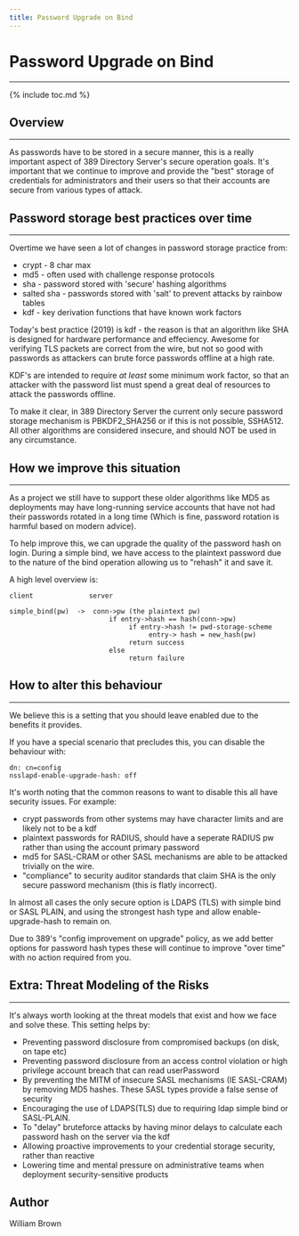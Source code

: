 ```yaml
---
title: Password Upgrade on Bind
---
```


# Password Upgrade on Bind
--------------------------
{% include toc.md %}

## Overview
-----------

As passwords have to be stored in a secure manner, this is a really important aspect of
389 Directory Server's secure operation goals. It's important that we continue to improve
and provide the "best" storage of credentials for administrators and their users so that
their accounts are secure from various types of attack.

## Password storage best practices over time
--------------------------------------------

Overtime we have seen a lot of changes in password storage practice from:

* crypt - 8 char max
* md5 - often used with challenge response protocols
* sha - password stored with 'secure' hashing algorithms
* salted sha - passwords stored with 'salt' to prevent attacks by rainbow tables
* kdf - key derivation functions that have known work factors

Today's best practice (2019) is kdf - the reason is that an algorithm like SHA is designed
for hardware performance and effeciency. Awesome for verifying TLS packets are correct
from the wire, but not so good with passwords as attackers can brute force passwords offline
at a high rate.

KDF's are intended to require *at least* some minimum work factor, so that an attacker
with the password list must spend a great deal of resources to attack the passwords offline.

To make it clear, in 389 Directory Server the current only secure password storage mechanism
is PBKDF2_SHA256 or if this is not possible, SSHA512. All other algorithms are considered
insecure, and should NOT be used in any circumstance.

## How we improve this situation
--------------------------------

As a project we still have to support these older algorithms like MD5 as deployments may
have long-running service accounts that have not had their passwords rotated in a long time
(Which is fine, password rotation is harmful based on modern advice).

To help improve this, we can upgrade the quality of the password hash on login. During a
simple bind, we have access to the plaintext password due to the nature of the bind operation
allowing us to "rehash" it and save it.

A high level overview is:

    client              server

    simple_bind(pw)  ->  conn->pw (the plaintext pw)
                             if entry->hash == hash(conn->pw)
                                  if entry->hash != pwd-storage-scheme
                                       entry-> hash = new_hash(pw)
                                  return success
                             else
                                  return failure

## How to alter this behaviour
------------------------------

We believe this is a setting that you should leave enabled due to the benefits it provides.

If you have a special scenario that precludes this, you can disable the behaviour with:

    dn: cn=config
    nsslapd-enable-upgrade-hash: off

It's worth noting that the common reasons to want to disable this all have security issues. For
example:

* crypt passwords from other systems may have character limits and are likely not to be a kdf
* plaintext passwords for RADIUS, should have a seperate RADIUS pw rather than using the account primary password
* md5 for SASL-CRAM or other SASL mechanisms are able to be attacked trivially on the wire.
* "compliance" to security auditor standards that claim SHA is the only secure password mechanism (this is flatly incorrect).

In almost all cases the only secure option is LDAPS (TLS) with simple bind or SASL PLAIN, and
using the strongest hash type and allow enable-upgrade-hash to remain on.

Due to 389's "config improvement on upgrade" policy, as we add better options for password hash
types these will continue to improve "over time" with no action required from you.

## Extra: Threat Modeling of the Risks
--------------------------------------

It's always worth looking at the threat models that exist and how we face and solve these. This
setting helps by:

* Preventing password disclosure from compromised backups (on disk, on tape etc)
* Preventing password disclosure from an access control violation or high privilege account breach that can read userPassword
* By preventing the MITM of insecure SASL mechanisms (IE SASL-CRAM) by removing MD5 hashes. These SASL types provide a false sense of security
* Encouraging the use of LDAPS(TLS) due to requiring ldap simple bind or SASL-PLAIN.
* To "delay" bruteforce attacks by having minor delays to calculate each password hash on the server via the kdf
* Allowing proactive improvements to your credential storage security, rather than reactive
* Lowering time and mental pressure on administrative teams when deployment security-sensitive products

Author
------

William Brown <wbrown at suse.de>
